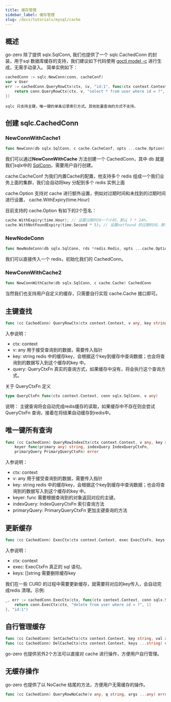 ```yaml
---
title: 缓存管理
sidebar_label: 缓存管理
slug: /docs/tutorials/mysql/cache
---
```


## 概述

go-zero 除了提供 sqlx.SqlConn, 我们也提供了一个 sqlc.CachedConn 的封装，用于sql 数据库缓存的支持，我们建议如下代码使用 [goctl model -c](/docs/tutorials/mysql/connection) 进行生成，无需手动录入。
简单实例如下：

```go
cachedConn := sqlc.NewConn(conn, cacheConf)
var v User
err := cachedConn.QueryRowCtx(ctx, &v, "id:1", func(ctx context.Context, conn sqlx.SqlConn, v any) error {
	return conn.QueryRowCtx(ctx, v, "select * from user where id = ?", 1)
})
```

```note
sqlc 只支持主键，唯一键的单条记录索引方式。其他批量查询的方式不支持。
```

## 创建 sqlc.CachedConn

### NewConnWithCache1

```go
func NewConn(db sqlx.SqlConn, c cache.CacheConf, opts ...cache.Option) CachedConn
```

我们可以通过**NewConnWithCache** 方法创建一个 CachedConn，其中 db 就是我们sqlx中的 [SqlConn](/docs/tutorials/mysql/connection)，需要用户自行创建。

cache.CacheConf 为我们内置Cache的配置，他支持多个 redis 组成一个我们业务上面的集群，我们会自动将key 分配到多个 redis 实例上面

cache.Option 支持对 cache 进行额外设置，例如对过期时间和未找到的过期时间进行设置， cache.WithExpiry(time.Hour)

目前支持的 cache.Option 有如下的2个签名：

```go
cache.WithExpiry(time.Hour); // 设置过期时间一个小时，默认 7 * 24h。
cache.WithNotFoundExpiry(time.Second * 5); // 设置notfound 的过期时间，默认是 1 分钟。
```

### NewNodeConn

```go
func NewNodeConn(db sqlx.SqlConn, rds *redis.Redis, opts ...cache.Option) CachedConn
```

我们可以直接传入一个 redis，初始化我们的 CachedConn。

### NewConnWithCache2

```go
func NewConnWithCache(db sqlx.SqlConn, c cache.Cache) CachedConn
```

当然我们也支持用户自定义的缓存，只需要自行实现 cache.Cache 接口即可。

## 主键查找

```go
func (cc CachedConn) QueryRowCtx(ctx context.Context, v any, key string, query QueryCtxFn)
```

入参说明：

- ctx: context
- v: any 用于接受查询到的数据，需要传入指针
- key: string redis 中的缓存key，会根据这个key到缓存中查询数据；也会将查询到的数据写入到这个缓存的key 中。
- query: QueryCtxFn 真实的查询方式，如果缓存中没有，将会执行这个查询方式。

关于 QueryCtxFn 定义

```go
type QueryCtxFn func(ctx context.Context, conn sqlx.SqlConn, v any) 
```

说明：
主键查询将会自动完成redis缓存的读取，如果缓存中不存在则会尝试 QueryCtxFn 查询，接着在将结果自动缓存到redis中。

## 唯一键所有查询

```go
func (cc CachedConn) QueryRowIndexCtx(ctx context.Context, v any, key string,
	keyer func(primary any) string, indexQuery IndexQueryCtxFn,
	primaryQuery PrimaryQueryCtxFn) error
```

入参说明：

- ctx: context
- v: any 用于接受查询到的数据，需要传入指针
- key: string redis 中的缓存key，会根据这个key到缓存中查询数据；也会将查询到的数据写入到这个缓存的key 中。
- keyer: func 需要根据查询到的对象返回对应的主键。
- indexQuery: IndexQueryCtxFn 索引查询方法
- primaryQuery: PrimaryQueryCtxFn 更加主键查询的方法

## 更新缓存

```go
func (cc CachedConn) ExecCtx(ctx context.Context, exec ExecCtxFn, keys ...string)
```

入参说明：

- ctx: context
- exec: ExecCtxFn 真正的 sql 语句。
- keys: []string 需要删除缓存key

我们在一些 CURD 的过程中需要更新缓存，就需要将对应的key传入，会自动完成redis 清理。示例:

```go
_, err := cachedConn.ExecCtx(ctx, func(ctx context.Context, conn sqlx.SqlConn) (sql.Result, error) {
	return conn.ExecCtx(ctx, "delete from user where id = ?", 1)
}, "id:1")
```

## 自行管理缓存

```go
func (cc CachedConn) SetCacheCtx(ctx context.Context, key string, val any) error
func (cc CachedConn) DelCacheCtx(ctx context.Context, keys ...string) error

```

go-zero 也提供另外2个方法可以直接对 cache 进行操作，方便用户自行管理。

## 无缓存操作

go-zero 也提供了以 NoCache 结尾的方法，方便用户无需缓存的操作。

```go
func (cc CachedConn) QueryRowNoCache(v any, q string, args ...any) error
```
